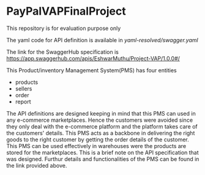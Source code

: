# PayPalVAPFinalProject
This repository is for evaluation purpose only

The yaml code for API definition is available in _yaml-resolved/swagger.yaml_

The link for the SwaggerHub specification is https://app.swaggerhub.com/apis/EshwarMuthu/Project-VAP/1.0.0#/

This Product/inventory Management System(PMS) has four entities
  - products
  - sellers
  - order
  - report

The API definitions are designed keeping in mind that this PMS can used in any e-commerce marketplaces. Hence the customers were avoided since they only deal with the e-commerce platform and the platform takes care of the customers' details. This PMS acts as a backbone in delivering the right goods to the right customer by getting the order details of the customer. This PMS can be used effectively in warehouses were the products are stored for the marketplaces. This is a brief note on the API specification that was designed. Furthur details and functionalities of the PMS can be found in the link provided above.
